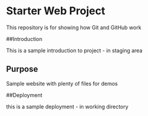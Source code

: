 # Starter Web Project

This repository is for showing how Git and GitHub work

##Introduction

This is a sample introduction to project - in staging area

## Purpose

Sample website with plenty of files for demos

##Deployment

this is a sample deployment - in working directory

